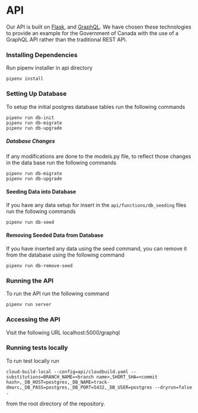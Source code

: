 # API
Our API is built on [Flask](https://www.palletsprojects.com/p/flask/), and [GraphQL](https://graphql.org/).
We have chosen these technologies to provide an example for the Government of Canada with the use of a GraphQL
API rather than the traditional REST API.

### Installing Dependencies
Run pipenv installer in api directory
```
pipenv install
```

### Setting Up Database
To setup the initial postgres database tables run the following commands

```
pipenv run db-init
pipenv run db-migrate
pipenv run db-upgrade
```
##### Database Changes
If any modifications are done to the models.py file, to reflect those changes
in the data base run the following commands
```
pipenv run db-migrate
pipenv run db-upgrade
```

#### Seeding Data into Database
If you have any data setup for insert in the ```api/functions/db_seeding``` files run the following commands
```
pipenv run db-seed
```

#### Removing Seeded Data from Database
If you have inserted any data using the seed command, you can remove it from the database using the following command
```
pipenv run db-remove-seed
```
### Running the API
To run the API run the following command
```
pipenv run server
```

### Accessing the API
Visit the following URL localhost:5000/graphql


### Running tests locally
To run test locally run 
```
cloud-build-local --config=api/cloudbuild.yaml --substitutions=BRANCH_NAME=<branch name>,SHORT_SHA=<commit hash>,_DB_HOST=postgres,_DB_NAME=track-dmarc,_DB_PASS=postgres,_DB_PORT=5432,_DB_USER=postgres --dryrun=false .
```
from the root directory of the repository.
